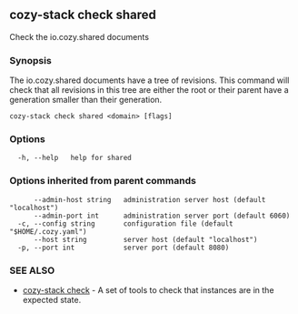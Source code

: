## cozy-stack check shared

Check the io.cozy.shared documents

### Synopsis


The io.cozy.shared documents have a tree of revisions. This command will check
that all revisions in this tree are either the root or their parent have a
generation smaller than their generation.


```
cozy-stack check shared <domain> [flags]
```

### Options

```
  -h, --help   help for shared
```

### Options inherited from parent commands

```
      --admin-host string   administration server host (default "localhost")
      --admin-port int      administration server port (default 6060)
  -c, --config string       configuration file (default "$HOME/.cozy.yaml")
      --host string         server host (default "localhost")
  -p, --port int            server port (default 8080)
```

### SEE ALSO

* [cozy-stack check](cozy-stack_check.md)	 - A set of tools to check that instances are in the expected state.

